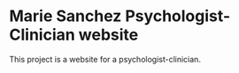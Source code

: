 # Marie Sanchez Psychologist-Clinician website

This project is a website for a psychologist-clinician.
